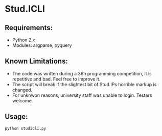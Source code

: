 Stud.ICLI
=========

Requirements:
-------------

* Python 2.x
* Modules: argparse, pyquery

Known Limitations:
------------------

* The code was written during a 36h programming competition, it is
  repetitive and bad. Feel free to improve it.
* The script will break if the slightest bit of Stud.IPs horrible markup
  is changed.
* For unknwon reasons, university staff was unable to login. Testers
  welcome.

Usage:
------

`python studicli.py`
